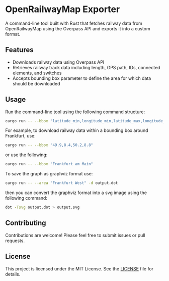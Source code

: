 # OpenRailwayMap Exporter

A command-line tool built with Rust that fetches railway data from OpenRailwayMap using the Overpass API and exports it into a custom format.

## Features

- Downloads railway data using Overpass API
- Retrieves railway track data including length, GPS path, IDs, connected elements, and switches
- Accepts bounding box parameter to define the area for which data should be downloaded

## Usage

Run the command-line tool using the following command structure:

```sh
cargo run -- --bbox "latitude_min,longitude_min,latitude_max,longitude_max"

```

For example, to download railway data within a bounding box around Frankfurt, use:

```sh
cargo run -- --bbox "49.9,8.4,50.2,8.8"
```

or use the following:

```sh
cargo run -- --bbox "Frankfurt am Main"
```

To save the graph as graphviz format use:

```sh
cargo run -- --area "Frankfurt West" -d output.dot
```

then you can convert the graphviz format into a svg image using the following command:

```sh
dot -Tsvg output.dot > output.svg
```

## Contributing

Contributions are welcome! Please feel free to submit issues or pull requests.

## License

This project is licensed under the MIT License. See the [LICENSE](LICENSE) file for details.
